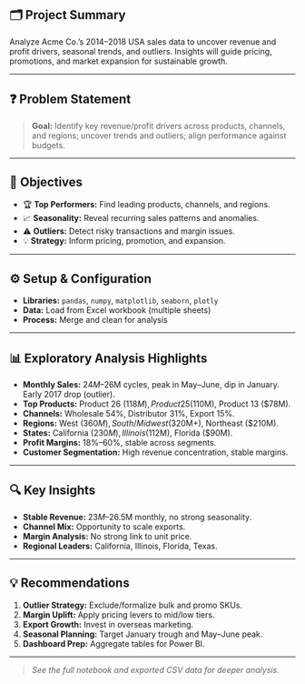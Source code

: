 
## 🗂️ Project Summary

Analyze Acme Co.’s 2014–2018 USA sales data to uncover revenue and profit drivers, seasonal trends, and outliers. Insights will guide pricing, promotions, and market expansion for sustainable growth.

---

## ❓ Problem Statement

> **Goal:** Identify key revenue/profit drivers across products, channels, and regions; uncover trends and outliers; align performance against budgets.

---

## 🎯 Objectives

- 🏆 **Top Performers:** Find leading products, channels, and regions.
- 📈 **Seasonality:** Reveal recurring sales patterns and anomalies.
- ⚠️ **Outliers:** Detect risky transactions and margin issues.
- 💡 **Strategy:** Inform pricing, promotion, and expansion.

---

## ⚙️ Setup & Configuration

- **Libraries:** `pandas`, `numpy`, `matplotlib`, `seaborn`, `plotly`
- **Data:** Load from Excel workbook (multiple sheets)
- **Process:** Merge and clean for analysis

---

## 📊 Exploratory Analysis Highlights

- **Monthly Sales:** $24M–$26M cycles, peak in May–June, dip in January. Early 2017 drop (outlier).
- **Top Products:** Product 26 ($118M), Product 25 ($110M), Product 13 ($78M).
- **Channels:** Wholesale 54%, Distributor 31%, Export 15%.
- **Regions:** West ($360M), South/Midwest ($320M+), Northeast ($210M).
- **States:** California ($230M), Illinois ($112M), Florida ($90M).
- **Profit Margins:** 18%–60%, stable across segments.
- **Customer Segmentation:** High revenue concentration, stable margins.

---

## 🔍 Key Insights

- **Stable Revenue:** $23M–$26.5M monthly, no strong seasonality.
- **Channel Mix:** Opportunity to scale exports.
- **Margin Analysis:** No strong link to unit price.
- **Regional Leaders:** California, Illinois, Florida, Texas.

---

## 💡 Recommendations

1. **Outlier Strategy:** Exclude/formalize bulk and promo SKUs.
2. **Margin Uplift:** Apply pricing levers to mid/low tiers.
3. **Export Growth:** Invest in overseas marketing.
4. **Seasonal Planning:** Target January trough and May–June peak.
5. **Dashboard Prep:** Aggregate tables for Power BI.

---
> *See the full notebook and exported CSV data for deeper analysis.*

